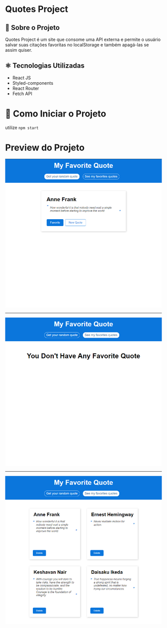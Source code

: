 # Quotes Project

## 📝 Sobre o Projeto
Quotes Project é um site que consome uma API externa e permite o usuário salvar suas citações favoritas no localStorage e também apagá-las se assim quiser.

## ⚛️ Tecnologias Utilizadas
* React JS
* Styled-components
* React Router
* Fetch API

# 💽 Como Iniciar o Projeto
utilize `npm start`

# Preview do Projeto

![preview01](./public/preview01.PNG)

<hr/>

![preview02](./public/preview02.PNG)

<hr/>

![preview03](./public/preview03.PNG)
